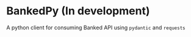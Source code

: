 # BankedPy (In development)

A python client for consuming Banked API using `pydantic` and `requests`